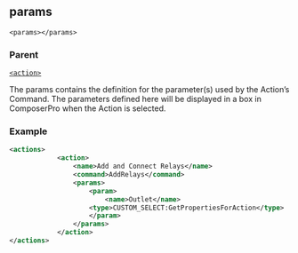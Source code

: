 ## params

`<params></params>`


### Parent

[`<action>`][1]


The params contains the definition for the parameter(s) used by the Action’s Command. The parameters defined here will be displayed in a box in ComposerPro when the Action is selected.

### Example

```xml
<actions>
			<action>
				<name>Add and Connect Relays</name>
				<command>AddRelays</command>
				<params>
					<param>
						<name>Outlet</name>
					<type>CUSTOM_SELECT:GetPropertiesForAction</type>
					</param>
				</params>
			</action>
</actions>
```





[1]:	https://verbose-telegram-5004f902.pages.github.io/#actions-xml-action